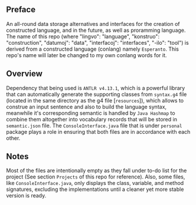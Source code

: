 ## Preface
An all-round data storage alternatives and interfaces for the creation of constructed language, and in the future, as well as proramming language.
The name of this repo (where "lingvo": "language", "konstruo": "construction", "datumoj": "data", "interfacoj": "interfaces", "-ilo": "tool") is derived from a constructed language (conlang) namely `Esperanto`. This repo's name will later be changed to my own conlang words for it.

## Overview
Dependency that being used is `ANTLR v4.13.1`, which is a powerful library that can automatically generate the supporting classes from `syntax.g4` file (located in the same directory as the g4 file [`resources`]), which allows to construe an input sentence and also to build the language syntax, meanwhile it's corresponding semantic is handled by `Java Hashmap` to combine them altogether into vocabulary records that will be stored in `semantic.json` file. The `ConsoleInterface.java` file that is under `personal` package plays a role in ensuring that both files are in accordance with each other.

## Notes
Most of the files are intentionally empty as they fall under to-do list for the project (See section `Projects` of this repo for reference). Also, some files, like `ConsoleInterface.java`, only displays the class, variable, and method signatures, excluding the implementations until a cleaner yet more stable version is ready.
